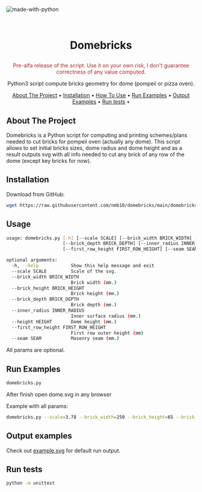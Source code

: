 ![made-with-python](https://img.shields.io/badge/Made%20with-Python3-brightgreen)

<br />
<h1>
    <p align="center">Domebricks</p>
</h1>
<p align="center" style="color:brown">
    Pre-alfa release of the script. Use it on your own risk, I don't guarantee correctness of any value computed.
</p>
<p align="center">
    Python3 script compute bricks geometry for dome (pompeii or pizza oven).
</p>
<p align="center">
    <a href="#about-the-project">About The Project</a> •
    <a href="#installation">Installation</a> •
    <a href="#usage">How To Use</a> •
    <a href="#run-examples">Run Examples</a> •
    <a href="#output-examples">Output Examples</a> •
    <a href="#tests">Run tests</a> •
</p>

## About The Project
Domebricks is a Python script for computing and printing schemes/plans needed to cut bricks for pompeii oven (actually any dome). This script allows to set initial bricks sizes, dome radius and dome height and as a result outputs svg with all info needed to cut any brick of any row of the dome (except key bricks for now).

## Installation
Download from GitHub:
```bash
wget https://raw.githubusercontent.com/nmb10/domebricks/main/domebricks.py
```

## Usage
```bash
usage: domebricks.py [-h] [--scale SCALE] [--brick_width BRICK_WIDTH] [--brick_height BRICK_HEIGHT]
                     [--brick_depth BRICK_DEPTH] [--inner_radius INNER_RADIUS] [--height HEIGHT]
                     [--first_row_height FIRST_ROW_HEIGHT] [--seam SEAM]

optional arguments:
  -h, --help            Show this help message and exit
  --scale SCALE         Scale of the svg.
  --brick_width BRICK_WIDTH
                        Brick width (mm.)
  --brick_height BRICK_HEIGHT
                        Brick height (mm.)
  --brick_depth BRICK_DEPTH
                        Brick depth (mm.)
  --inner_radius INNER_RADIUS
                        Inner surface radius (mm.)
  --height HEIGHT       Dome height (mm.)
  --first_row_height FIRST_ROW_HEIGHT
                        First row outer height (mm)
  --seam SEAM           Masonry seam (mm.)
```
All params are optional.

## Run Examples
```bash
domebricks.py
```
After finish open dome.svg in any browser

Example with all params:
```bash
domebricks.py --scale=3.78 --brick_width=250 --brick_height=65 --brick_depth=125 --inner_radius=503 --height=440 --first_row_height=125 --seam=4
```

## Output examples
Check out [example.svg](example.svg) for default run output.

## Run tests
```bash
python -m unittest
```
